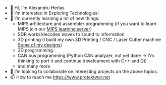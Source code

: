 - 👋 Hi, I’m Alexandru Herlas
- 👀 I’m interested in Exploring Technologies!
- 🌱 I’m currently learning a lot of new things:
  - MIPS arhitecture and assembler programming (if you want to learn MIPS join our [MIPS learning server](https://discord.gg/nMEBYXvg6N))
  - SDR works/decodes waves to sound to information 
  - 3D printing (I build my own 3D Printing / CNC / Laser Cutter machine [Some of my designs](https://www.thingiverse.com/protektwar/designs))
  - 3D programming
  - CAN bus programming (Python CAN analyzer, not yet done -> I'm thinking to port it and continue development with C++ and Qt)
  - and many more 
- 💞️ I’m looking to collaborate on interesting projects on the above topics.
- 📫 How to reach me https://www.protektwar.net

<!---
protektwar/protektwar is a ✨ special ✨ repository because its `README.md` (this file) appears on your GitHub profile.
You can click the Preview link to take a look at your changes.
--->
